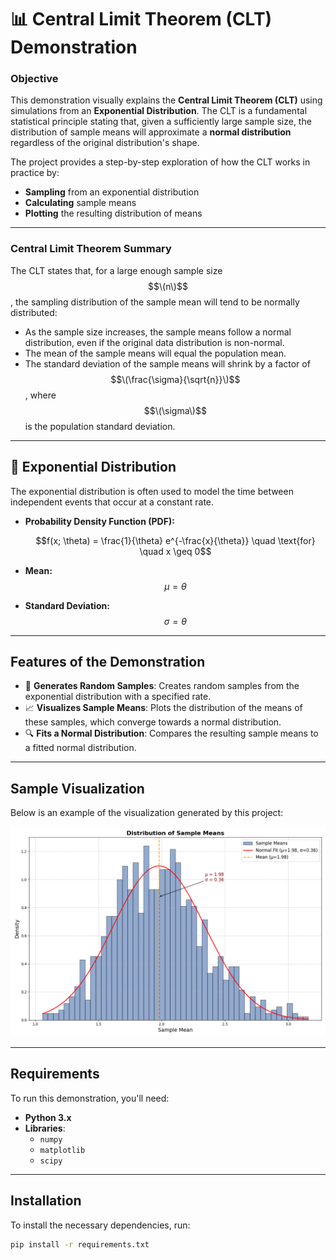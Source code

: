 # 📊 **Central Limit Theorem (CLT) Demonstration**

### **Objective**

This demonstration visually explains the **Central Limit Theorem (CLT)** using simulations from an **Exponential Distribution**. The CLT is a fundamental statistical principle stating that, given a sufficiently large sample size, the distribution of sample means will approximate a **normal distribution** regardless of the original distribution's shape.

The project provides a step-by-step exploration of how the CLT works in practice by:
- **Sampling** from an exponential distribution
- **Calculating** sample means
- **Plotting** the resulting distribution of means

---

### **Central Limit Theorem Summary**

The CLT states that, for a large enough sample size $$\(n\)$$, the sampling distribution of the sample mean will tend to be normally distributed:

- As the sample size increases, the sample means follow a normal distribution, even if the original data distribution is non-normal.
- The mean of the sample means will equal the population mean.
- The standard deviation of the sample means will shrink by a factor of $$\(\frac{\sigma}{\sqrt{n}}\)$$, where $$\(\sigma\)$$ is the population standard deviation.

---

## 📐 **Exponential Distribution**

The exponential distribution is often used to model the time between independent events that occur at a constant rate.

- **Probability Density Function (PDF):**

  $$f(x; \theta) = \frac{1}{\theta} e^{-\frac{x}{\theta}} \quad \text{for} \quad x \geq 0$$

- **Mean:**  
  $$\mu = \theta$$

- **Standard Deviation:**  
  $$\sigma = \theta$$

---

## **Features of the Demonstration**

- 🎲 **Generates Random Samples**: Creates random samples from the exponential distribution with a specified rate.
- 📈 **Visualizes Sample Means**: Plots the distribution of the means of these samples, which converge towards a normal distribution.
- 🔍 **Fits a Normal Distribution**: Compares the resulting sample means to a fitted normal distribution.

---

## **Sample Visualization**

Below is an example of the visualization generated by this project:

![Sample Visualization](sample.png)

---

## **Requirements**

To run this demonstration, you'll need:

- **Python 3.x**
- **Libraries**:  
  - `numpy`  
  - `matplotlib`  
  - `scipy`

---

## **Installation**

To install the necessary dependencies, run:

```bash
pip install -r requirements.txt
